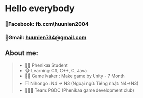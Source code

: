 # Hello everybody
 ### 📖Facebook: fb.com\huunien2004
 ### 📨Gmail: huunien734@gmail.com
## About me:
>- 👨‍🎓 Phenikaa Student
>- 🐵 Learning: C#, C++, C, Java
>- 👨‍💻 Game Maker : Make game by Unity - 7 Month
>- ⛩️ Nihongo : N4 -> N3 (Ngoại ngữ: Tiếng nhật: N4->N3)
>- 🧑‍🤝‍🧑 Team: PGDC (Phenikaa game development club)
